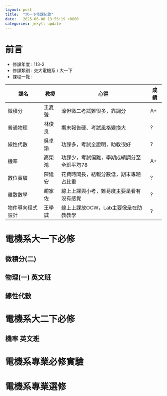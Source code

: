 ```yaml
---
layout: post
title:  "大一下修課紀錄"
date:   2025-06-08 13:56:19 +0800
categories: jekyll update
---
```

# **前言**
- 修課年度 : 113-2
- 修課類別 : 交大電機系 / 大一下
- 課程一覽 :

| 課名           | 教授      | 心得         | 成績     |
|----------------|----------|----------------|----------|
| 微積分         | 王夏聲   | 涼但微二考試難很多，靠調分 | A+ |
| 普通物理       | 林俊良   | 期末報告硬、考試風格變換大 | ? |
| 線性代數            | 吳卓諭 | 功課多，考試全證明，助教很好 | ? |
| 機率                | 高榮鴻 | 功課少，考試偏難，學期成績調分至全班平均78 | A+ |
| 數位實驗            | 陳建安 | 花費時間長，結報分數低，期末專題占比重 | ? |
| 離散數學            | 趙家佐 | 線上上課與小考，難易度主要是看有沒有感覺  | ? |
| 物件導向程式設計    | 王學誠 | 線上上課放OCW，Lab主要像是在助教教學 | ? |


# **電機系大一下必修**
## **微積分(二)**
## **物理(一) 英文班**
## **線性代數**

# **電機系大二下必修**
## **機率 英文班**

# **電機系專業必修實驗**

# **電機系專業選修**